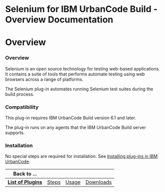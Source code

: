 
Selenium for IBM UrbanCode Build - Overview Documentation
=========================================================

# Overview




### Overview




 


Selenium is an open source technology for testing web-based applications. It contains a suite of 
tools that performs automate testing using web browsers across a range of platforms.


The Selenium plug-in automates 
running Selenium test suites during the build process.


### Compatibility


This plug-in requires IBM UrbanCode Build 
version 6.1 and later.


The plug-in runs on any agents that the IBM UrbanCode Build server supports.


### Installation



No special steps are required for installation. See [Installing plug-ins in IBM 
UrbanCode](https://www.urbancode.com/resource/installing-plug-ins-in-urbancode-products/ "Installing plug-ins in IBM 
UrbanCode").




|Back to ...||||
| :---: | :---: | :---: | :---: |
|[**List of Plugins**](../../index.md)|[Steps](./steps.md)|[Usage](./usage.md)|[Downloads](./downloads.md)|
